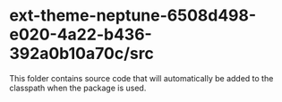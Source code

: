 # ext-theme-neptune-6508d498-e020-4a22-b436-392a0b10a70c/src

This folder contains source code that will automatically be added to the classpath when
the package is used.
